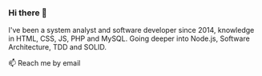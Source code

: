 ### Hi there 👋

I've been a system analyst and software developer since 2014, knowledge in HTML, CSS, JS, PHP and MySQL. Going deeper into Node.js, Software Architecture, TDD and SOLID.

📫 Reach me by email 

<!--
**adrianolangaro1/adrianolangaro1** is a ✨ _special_ ✨ repository because its `README.md` (this file) appears on your GitHub profile.

Here are some ideas to get you started:

- 🔭 I’m currently working on ...
- 🌱 I’m currently learning ...
- 👯 I’m looking to collaborate on ...
- 🤔 I’m looking for help with ...
- 💬 Ask me about ...
- 📫 How to reach me: ...
- 😄 Pronouns: ...
- ⚡ Fun fact: ...
-->
